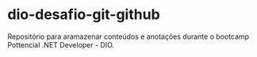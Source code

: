 # dio-desafio-git-github
Repositório para aramazenar conteúdos e anotações durante o bootcamp Pottencial .NET Developer - DIO.

